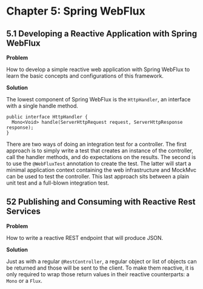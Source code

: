 # Chapter 5: Spring WebFlux

## 5.1 Developing a Reactive Application with Spring WebFlux

**Problem**

How to develop a simple reactive web application with Spring WebFlux to learn the basic concepts and configurations of this framework.

**Solution**

The lowest component of Spring WebFlux is the `HttpHandler`, an interface with a single handle method.

```
public interface HttpHandler {
  Mono<Void> handle(ServerHttpRequest request, ServerHttpResponse response);
}
```

There are two ways of doing an integration test for a controller. The first approach is to simply write a test that creates an instance of the controller, call the handler methods, and do expectations on the results. The second is to use the `@WebFluxTest` annotation to create the test. The latter will start a minimal application context containing the web infrastructure and MockMvc can be used to test the controller. This last approach sits between a plain unit test and a full-blown integration test.

## 52 Publishing and Consuming with Reactive Rest Services

**Problem**

How to write a reactive REST endpoint that will produce JSON.

**Solution**

Just as with a regular `@RestController`, a regular object or list of objects can be returned and those will be sent to the client. To make them reactive, it is only required to wrap those return values in their reactive counterparts: a `Mono` or a `Flux`.
